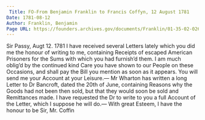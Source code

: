 ```yaml
---
 Title: FO-From Benjamin Franklin to Francis Coffyn, 12 August 1781
Date: 1781-08-12
Author: Franklin, Benjamin
Page URL: https://founders.archives.gov/documents/Franklin/01-35-02-0267
---
```


Sir
Passy, Augt 12. 1781
I have received several Letters lately which you did me the honour of writing to me, containing Receipts of escaped American Prisoners for the Sums with which you had furnish’d them. I am much oblig’d by the continued kind Care you have shown to our People on these Occasions, and shall pay the Bill you mention as soon as it appears. You will send me your Account at your Leisure.—
Mr Wharton has written a long Letter to Dr Bancroft, dated the 20th of June, containing Reasons why the Goods had not been then sold, but that they would soon be sold and Remittances made. I have requested the Dr to write to you a full Account of the Letter, which I suppose he will do.—
With great Esteem, I have the honour to be Sir,
Mr. Coffin

